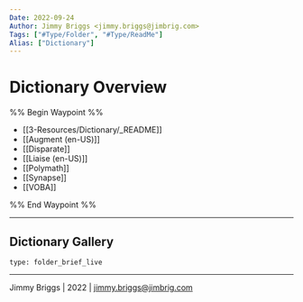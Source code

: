 ```yaml
---
Date: 2022-09-24
Author: Jimmy Briggs <jimmy.briggs@jimbrig.com>
Tags: ["#Type/Folder", "#Type/ReadMe"]
Alias: ["Dictionary"]
---
```


# Dictionary Overview

%% Begin Waypoint %%
- [[3-Resources/Dictionary/_README]]
- [[Augment (en-US)]]
- [[Disparate]]
- [[Liaise (en-US)]]
- [[Polymath]]
- [[Synapse]]
- [[VOBA]]

%% End Waypoint %%

***

## Dictionary Gallery

 
```ccard
type: folder_brief_live
```
 

***

Jimmy Briggs | 2022 | <jimmy.briggs@jimbrig.com>



